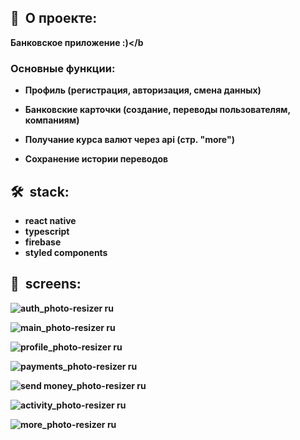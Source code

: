 <h2><b>🍕&nbsp;&nbsp;О проекте:</b></h2>

 <b>Банковское приложение :)</b
  <h3>Основные функции:</h3>
  
   - <b>Профиль (регистрация, авторизация, смена данных)</b>

   - <b>Банковские карточки (создание, переводы пользователям, компаниям)</b>

   - <b>Получание курса валют через api (стр. "more")</b>

  - <b>Сохранение истории переводов</b>

<h2><b>🛠&nbsp;&nbsp;stack:</b></h2>

- <b>react native</b>
-  <b>typescript</b>
-  <b>firebase</b>
- <b>styled components</b>

<h2><b>📸&nbsp;&nbsp;screens:</b></h2>

![auth_photo-resizer ru](https://user-images.githubusercontent.com/79608355/157020473-8151dfdc-40fc-41bd-b142-110ef5b3c78f.jpg)

![main_photo-resizer ru](https://user-images.githubusercontent.com/79608355/157020998-b066b71d-4cc7-472d-ab5c-ab97fdb6d76e.jpg)

![profile_photo-resizer ru](https://user-images.githubusercontent.com/79608355/157021000-fe1ff1fe-ba9a-438b-af60-47aafe213d98.jpg)

![payments_photo-resizer ru](https://user-images.githubusercontent.com/79608355/157021007-6e24079b-131d-49f7-ae93-4e648f986b0b.jpg)

![send money_photo-resizer ru](https://user-images.githubusercontent.com/79608355/157021011-0dd9d521-e8a9-46cf-96fc-e6691b0971c6.jpg)

![activity_photo-resizer ru](https://user-images.githubusercontent.com/79608355/157021017-5bfdd669-5993-4322-bedf-bb0b98704997.jpg)

![more_photo-resizer ru](https://user-images.githubusercontent.com/79608355/157021022-ebb3e60d-01a4-4a5a-8440-1dd0d0efd854.jpg)
